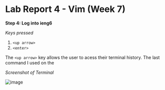 # Lab Report 4 - Vim (Week 7)

**Step 4: Log into ieng6**

*Keys pressed* 
1. `<up arrow>`
2. `<enter>`

The `<up arrow>` key allows the user to acess their terminal history. The last command I used on the 


*Screenshot of Terminal* 

![image](https://github.com/Sa-Rangaraj/cse15l-lab-reports/assets/158000497/f5e02f6a-2230-41b3-8c9e-ad6b330f2454)

